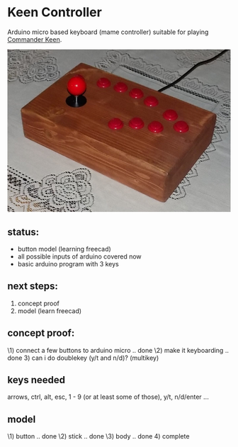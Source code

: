 # Keen Controller
Arduino micro based keyboard (mame controller) suitable for playing [Commander Keen](http://www.shikadi.net/keenwiki/Main_Page).

![Final product look](/doc/keen_final.jpg)

## status:
- button model (learning freecad)
- all possible inputs of arduino covered now
- basic arduino program with 3 keys

## next steps:
1) concept proof
2) model (learn freecad)

## concept proof:
\1) connect a few buttons to arduino micro .. done
\2) make it keyboarding .. done
3) can i do doublekey (y/t and n/d)? (multikey)

## keys needed
arrows, ctrl, alt, esc, 1 - 9 (or at least some of those), y/t, n/d/enter ...

## model
\1) button .. done
\2) stick .. done
\3) body .. done
4) complete
